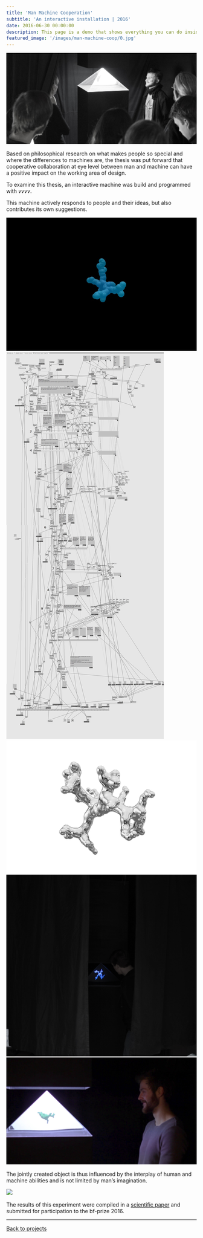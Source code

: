 ```yaml
---
title: 'Man Machine Cooperation'
subtitle: 'An interactive installation | 2016'
date: 2016-06-30 00:00:00
description: This page is a demo that shows everything you can do inside portfolio and blog posts.
featured_image: '/images/man-machine-coop/0.jpg'
---
```


![](/images/man-machine-coop/0_.jpg#full)

Based on philosophical research on what makes people so special and where the differences to machines are, the thesis was put forward that cooperative collaboration at eye level between man and machine can have a positive impact on the working area of design.

To examine this thesis, an interactive machine was build and programmed with *vvvv*.

This machine actively responds to people and their ideas, but also contributes  its own suggestions. 

<div class="gallery" data-columns="3">
	<img src="/images/man-machine-coop/growing.gif">
	<img src="/images/man-machine-coop/root.jpg">
	<img src="/images/man-machine-coop/file.jpg">
	<img src="/images/man-machine-coop/IMG_4954_1.jpg">
	<img src="/images/man-machine-coop/vlcsnap-.jpg">
</div>

The jointly created object is thus influenced by the interplay of human and machine abilities and is not limited by man’s imagination.


![](/images/man-machine-coop/01_b_.jpg)

The results of this experiment were compiled in a [scientific paper](https://www.academia.edu/33594517/Mensch-Maschinen_Kooperation) and submitted for participation to the bf-prize 2016.

---

<a href="/#"  class="button button--small">Back to projects</a>
